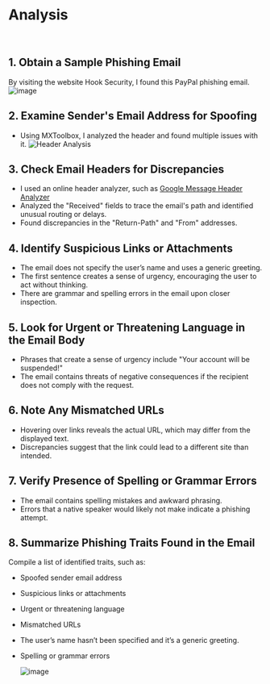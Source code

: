 # Analysis
&nbsp;
&nbsp;

## 1. Obtain a Sample Phishing Email
By visiting the website Hook Security, I found this PayPal phishing email.
![image](https://github.com/user-attachments/assets/d557277d-e0df-4e42-9763-e06bb503143f)
&nbsp;
&nbsp;

## 2. Examine Sender's Email Address for Spoofing
- Using MXToolbox, I analyzed the header and found multiple issues with it.
![Header Analysis](https://github.com/user-attachments/assets/72d67f2c-1a56-43cc-af47-de3a85366d57)
&nbsp;
&nbsp;

## 3. Check Email Headers for Discrepancies
- I used an online header analyzer, such as [Google Message Header Analyzer](https://toolbox.googleapps.com/apps/messageheader/)
- Analyzed the "Received" fields to trace the email's path and identified unusual routing or delays.
- Found discrepancies in the "Return-Path" and "From" addresses.
&nbsp;
&nbsp;

## 4. Identify Suspicious Links or Attachments
- The email does not specify the user’s name and uses a generic greeting.
- The first sentence creates a sense of urgency, encouraging the user to act without thinking.
- There are grammar and spelling errors in the email upon closer inspection.
&nbsp;
&nbsp;

## 5. Look for Urgent or Threatening Language in the Email Body
- Phrases that create a sense of urgency include "Your account will be suspended!"
- The email contains threats of negative consequences if the recipient does not comply with the request.
&nbsp;
&nbsp;

## 6. Note Any Mismatched URLs
- Hovering over links reveals the actual URL, which may differ from the displayed text.
- Discrepancies suggest that the link could lead to a different site than intended.
&nbsp;
&nbsp;

## 7. Verify Presence of Spelling or Grammar Errors
- The email contains spelling mistakes and awkward phrasing.
- Errors that a native speaker would likely not make indicate a phishing attempt.
&nbsp;
&nbsp;

## 8. Summarize Phishing Traits Found in the Email
Compile a list of identified traits, such as:
- Spoofed sender email address
- Suspicious links or attachments
- Urgent or threatening language
- Mismatched URLs
- The user’s name hasn’t been specified and it’s a generic greeting.
- Spelling or grammar errors

  ![image](https://github.com/user-attachments/assets/b37834c4-f3a7-4f3a-9af7-7e2990a49ba6)
